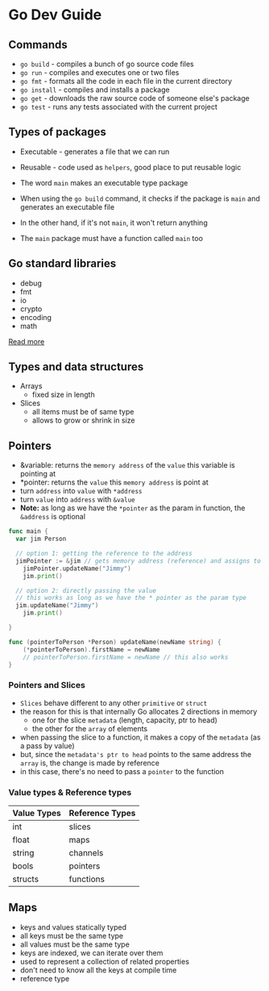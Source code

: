 # Go Dev Guide

## Commands

- `go build` - compiles a bunch of go source code files
- `go run` - compiles and executes one or two files
- `go fmt` - formats all the code in each file in the current directory
- `go install` - compiles and installs a package
- `go get` - downloads the raw source code of someone else's package
- `go test` - runs any tests associated with the current project

## Types of packages

- Executable - generates a file that we can run
- Reusable - code used as `helpers`, good place to put reusable logic

- The word `main` makes an executable type package
- When using the `go build` command, it checks if the package is `main` and generates an executable file

- In the other hand, if it's not `main`, it won't return anything
- The `main` package must have a function called `main` too

## Go standard libraries

- debug
- fmt
- io
- crypto
- encoding
- math

[Read more](https://pkg.go.dev/stdhttps://pkg.go.dev/std)

## Types and data structures

- Arrays
  - fixed size in length
- Slices
  - all items must be of same type
  - allows to grow or shrink in size

## Pointers

- &variable: returns the `memory address` of the `value` this variable is pointing at
- \*pointer: returns the `value` this `memory address` is point at
- turn `address` into `value` with `*address`
- turn `value` into `address` with `&value`
- **Note:** as long as we have the `*pointer` as the param in function, the `&address` is optional

```go
func main {
  var jim Person

  // option 1: getting the reference to the address
  jimPointer := &jim // gets memory address (reference) and assigns to jimPointer
	jimPointer.updateName("Jimmy")
	jim.print()

  // option 2: directly passing the value
  // this works as long as we have the * pointer as the param type
  jim.updateName("Jimmy")
	jim.print()

}

func (pointerToPerson *Person) updateName(newName string) {
	(*pointerToPerson).firstName = newName
	// pointerToPerson.firstName = newName // this also works
}
```

### Pointers and Slices

- `Slices` behave different to any other `primitive` or `struct`
- the reason for this is that internally Go allocates 2 directions in memory
  - one for the slice `metadata` (length, capacity, ptr to head)
  - the other for the `array` of elements
- when passing the slice to a function, it makes a copy of the `metadata` (as a pass by value)
- but, since the `metadata's ptr to head` points to the same address the `array` is, the change is made by reference
- in this case, there's no need to pass a `pointer` to the function

### Value types & Reference types

| Value Types | Reference Types |
| ----------- | --------------- |
| int         | slices          |
| float       | maps            |
| string      | channels        |
| bools       | pointers        |
| structs     | functions       |

## Maps

- keys and values statically typed
- all keys must be the same type
- all values must be the same type
- keys are indexed, we can iterate over them
- used to represent a collection of related properties
- don't need to know all the keys at compile time
- reference type
